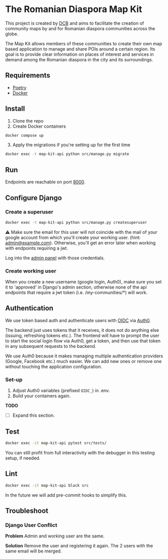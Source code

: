 # The Romanian Diaspora Map Kit

This project is created by [DCB](https://diasporacivica.berlin) and aims to facilitate the creation of community maps by and for Romanian diaspora communities across the globe.

The Map Kit allows members of these communities to create their own map based application to manage and share POIs around a certain region. Its goal is to provide clear information on places of interest and services in demand among the Romanian diaspora in the city and its surroundings.

## Requirements

- [Poetry](https://python-poetry.org/docs/)
- [Docker](https://docs.docker.com/get-docker/)

## Install

1. Clone the repo
2. Create Docker containers

```bash
docker compose up
```

3. Apply the migrations if you're setting up for the first time

```bash
docker exec -t map-kit-api python src/manage.py migrate
```

## Run

Endpoints are reachable on port [8000](localhost:8000).

## Configure Django

### Create a superuser

```bash
docker exec -t map-kit-api python src/manage.py createsuperuser
```

:warning: Make sure the email for this user will not coincide with the mail of your google account from which you'll create your working user. (hint: <admin@example.com>). Otherwise, you'll get an error later when working with endpoints requiring a jwt.

Log into the [admin panel](http://localhost:8000/admin) with those credentials.

### Create working user

When you create a new username (google login, Auth0), make sure you set it to 'approved' in Django's admin section, otherwise none of the api endpoints that require a jwt token (i.e. /my-communities/*) will work.

## Authentication

We use token based auth and authenticate users with [OIDC](https://auth0.com/docs/authenticate/protocols/openid-connect-protocol) via [Auth0](https://auth0.com/).

The backend just uses tokens that it receives, it does not do anything else (issuing, refreshing tokens etc.). The frontend will have to prompt the user to start the social login flow via Auth0, get a token, and then use that token in any subsequent requests to the backend.

We use Auth0 because it makes managing multiple authentication providers (Google, Facebook etc.) much easier. We can add new ones or remove one without touching the application configuration.

### Set-up

1. Adjust Auth0 variables (prefixed `OIDC_`) in .env.
2. Build your containers again.

**TODO**

- [ ] Expand this section.

## Test

```bash
docker exec -it map-kit-api pytest src/tests/
```

You can still profit from full interactivity with the debugger in this testing setup, if needed.

## Lint

```bash
docker exec -it map-kit-api black src
```

In the future we will add pre-commit hooks to simplify this.

## Troubleshoot

### Django User Conflict

**Problem**
Admin and working user are the same.

**Solution**
Remove the user and registering it again. The 2 users with the same email will be merged.
